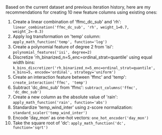  Based on the current dataset and previous iteration history, here are my recommendations for creating 10 new feature columns using existing ones:

1. Create a linear combination of 'ffmc_dc_sub' and 'rh': `linear_combination('ffmc_dc_sub', 'rh', weight_1=0.7, weight_2=-0.3)`
2. Apply log transformation on 'temp' column: `apply_math_function('temp', function='log')`
3. Create a polynomial feature of degree 2 from 'isi': `polynomial_features('isi', degree=2)`
4. Discretize 'rh_binarized_n=5_enc=ordinal_strat=quantile' using equal width bins: `k_bins_discretizer('rh_binarized_n=5_enc=ordinal_strat=quantile', n_bins=5, encode='ordinal', strategy='uniform')`
5. Create an interaction feature between 'ffmc' and 'temp': `create_interaction('ffmc', 'temp')`
6. Subtract 'dc_dmc_sub' from 'ffmc': `subtract_columns('ffmc', 'dc_dmc_sub')`
7. Create a new column as the absolute value of 'rain': `apply_math_function('rain', function='abs')`
8. Standardize 'temp_wind_inter' using z-score normalization: `standard_scaler('temp_wind_inter')`
9. Encode 'day_mon' as one-hot vectors: `one_hot_encoder('day_mon')`
10. Take the square root of 'dc': `apply_math_function('dc', function='sqrt')`